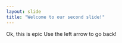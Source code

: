 ```yaml
---
layout: slide
title: "Welcome to our second slide!"
---
```

Ok, this is epic
Use the left arrow to go back!

